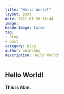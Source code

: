 ```yaml
---
title: "Hello World!"
layout: post
date: 2021-01-30 16:44
image:
headerImage: false
tag:
- blog
- post
category: blog
author: abinbabu
description: Hello World!
---
```


## Hello World!

#### This is Abin.
